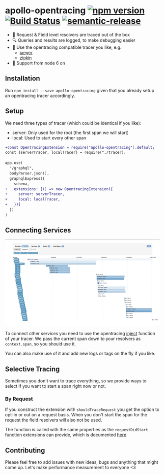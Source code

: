 # apollo-opentracing [![npm version](https://badge.fury.io/js/apollo-opentracing.svg)](https://badge.fury.io/js/apollo-opentracing) [![Build Status](https://travis-ci.com/DanielMSchmidt/apollo-opentracing.svg?branch=master)](https://travis-ci.com/DanielMSchmidt/apollo-opentracing) [![semantic-release](https://img.shields.io/badge/%20%20%F0%9F%93%A6%F0%9F%9A%80-semantic--release-e10079.svg)](https://github.com/semantic-release/semantic-release)


- 🚀 Request & Field level resolvers are traced out of the box
- 🔍 Queries and results are logged, to make debugging easier
- 🔧 Use the opentracing compatible tracer you like, e.g.
  - [jaeger](https://www.jaegertracing.io/)
  - [zipkin](https://github.com/DanielMSchmidt/zipkin-javascript-opentracing)
- 🦖 Support from node 6 on

## Installation

Run `npm install --save apollo-opentracing` given that you already setup an opentracing tracer accordingly.

## Setup

We need three types of tracer (which could be identical if you like):

- server: Only used for the root (the first span we will start)
- local: Used to start every other span

```diff
+const OpentracingExtension = require("apollo-opentracing").default;
const {serverTracer, localTracer} = require("./tracer);

app.use(
  "/graphql",
  bodyParser.json(),
  graphqlExpress({
    schema,
+   extensions: [() => new OpentracingExtension({
+     server: serverTracer,
+     local: localTracer,
+   })]
  })
)
```

## Connecting Services

![example image](demo.png)

To connect other services you need to use the opentracing [inject](http://opentracing.io/documentation/pages/api/cross-process-tracing.html) function of your tracer.
We pass the current span down to your resolvers as `context.span`, so you should use it.

You can also make use of it and add new logs or tags on the fly if you like.

## Selective Tracing

Sometimes you don't want to trace everything, so we provide ways to select if you want to start a span right now or not.

### By Request

If you construct the extension with `shouldTraceRequest` you get the option to opt-in or out on a request basis.
When you don't start the span for the request the field resolvers will also not be used.

The function is called with the same properties as the `requestDidStart` function extensions can provide, which is documented [here](https://github.com/apollographql/apollo-server/blob/master/packages/graphql-extensions/src/index.ts#L35).

## Contributing

Please feel free to add issues with new ideas, bugs and anything that might come up.
Let's make performance measurement to everyone <3
